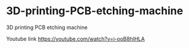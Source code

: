 # 3D-printing-PCB-etching-machine
3D printing PCB etching machine

Youtube link https://youtube.com/watch?v=i-ooB8hIHLA
